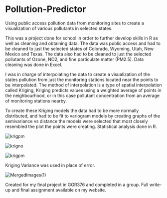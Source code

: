 # Pollution-Predictor
Using public access pollution data from monitoring sites to create a visualization of various pollutants in selected states.

This was a project done for school in order to further develop skills in R as well as cleaning and obtaining data. The data was public access and had to be cleaned to just the selected states of Colorado, Wyoming, Utah, New Mexico and Texas. The data also had to be cleaned to just the selected pollutants of Ozone, NO2, and fine particulate matter (PM2.5). Data cleaning was done in Excel.

I was in charge of interpolating the data to create a visualization of the states pollution from just the monitoring stations located near the points to be interpolated. The method of interpolation is a type of spatial interpolation called Kriging, Kriging predicts values using a weighted average of points in the neighbourhood, or in this case pollutant concentration from an average of monitoring stations nearby.

To create these Kriging models the data had to be more normally distributed, and had to be fit to variogram models by creating graphs of the semivariance vs distance the models were selected that most closely resembled the plot the points were creating. Statistical analysis done in R.


![krigpm](https://user-images.githubusercontent.com/104862416/178122812-33d8a170-286d-4e46-b088-09e5ac5e86a0.png)

![krigno](https://user-images.githubusercontent.com/104862416/178122820-909560b3-7c39-423f-ade9-c691d70d6cbb.png)

![krigpm](https://user-images.githubusercontent.com/104862416/178122850-d1bcd1ab-912b-4d58-826f-7d4fc60e61e5.png)

Kriging Variance was used in place of error. 

![MergedImages(1)](https://user-images.githubusercontent.com/104862416/178122869-ca97e30d-aa70-457b-a3ff-506d06a26228.png)

Created for my final project in GGR376 and completed in a group. Full write-up and final assignment available on my website.
